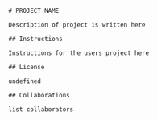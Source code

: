 
    # PROJECT NAME

    Description of project is written here

    ## Instructions

    Instructions for the users project here

    ## License

    undefined

    ## Collaborations

    list collaborators
     
